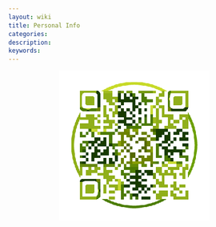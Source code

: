 ```yaml
---
layout: wiki
title: Personal Info
categories: 
description: 
keywords: 
---
```

<div style="text-align:center">
    <img src="/images/wechat.png" alt="zohar's wechat" />
</div>
